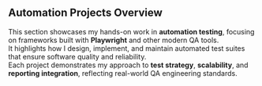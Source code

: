 <h2><b> Automation Projects Overview </b></h2>

This section showcases my hands-on work in **automation testing**, focusing on frameworks built with **Playwright** and other modern QA tools.  
It highlights how I design, implement, and maintain automated test suites that ensure software quality and reliability.  
Each project demonstrates my approach to **test strategy**, **scalability**, and **reporting integration**, reflecting real-world QA engineering standards.
